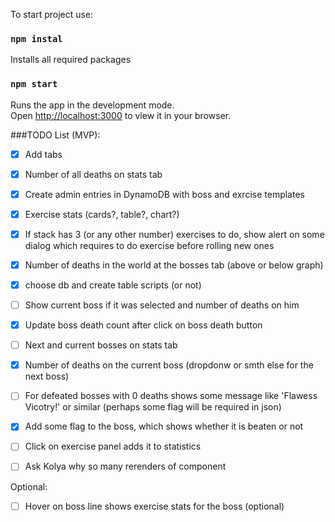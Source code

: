 

To start project use:


### `npm instal` 
Installs all required packages

### `npm start` 
Runs the app in the development mode.\
Open [http://localhost:3000](http://localhost:3000) to view it in your browser.



###TODO List (MVP):

- [x] Add tabs
- [x] Number of all deaths on stats tab
- [x] Create admin entries in DynamoDB with boss and exrcise templates
- [x] Exercise stats (cards?, table?, chart?)
- [x] If stack has 3 (or any other number) exercises to do, show alert on some dialog which requires to do exercise before rolling new ones
- [x] Number of deaths in the world at the bosses tab (above or below graph)
- [x] choose db and create table scripts (or not)
- [ ] Show current boss if it was selected and number of deaths on him
- [x] Update boss death count after click on boss death button
- [ ] Next and current bosses on stats tab
- [x] Number of deaths on the current boss (dropdonw or smth else for the next boss)
- [ ] For defeated bosses with 0 deaths shows some message like 'Flawess Vicotry!' or similar (perhaps some flag will be required in json) 
- [X] Add some flag to the boss, which shows whether it is beaten or not
- [ ] Click on exercise panel adds it to statistics 
- [ ] Ask Kolya why so many rerenders of component


Optional:
- [ ] Hover on boss line shows exercise stats for the boss (optional)
